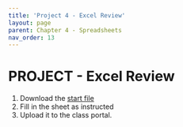```yaml
--- 
title: 'Project 4 - Excel Review'
layout: page
parent: Chapter 4 - Spreadsheets
nav_order: 13
---
```


PROJECT - Excel Review
======================

1.  Download the [start file](res/review_start.xlsx)
2.  Fill in the sheet as instructed
3.  Upload it to the class portal.

